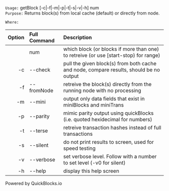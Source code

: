 
`Usage:`    getBlock [-c|-f|-m|-p|-t|-s|-v|-h] num  
`Purpose:`  Returns block(s) from local cache (default) or directly from node.
             
`Where:`  

| Option | Full Command | Description |
| -------: | :------- | :------- |
|  | num | which block (or blocks if more than one) to retreive (or use [start-stop) for range) |
| -c | --check | pull the given block(s) from both cache and node, compare results, should be no output |
| -f | --fromNode | retreive the block(s) directly from the running node with no processing |
| -m | --mini | output only data fields that exist in miniBlocks and miniTrans |
| -p | --parity | mimic parity output using quickBlocks (i.e. quoted hexidecimal for numbers) |
| -t | --terse | retreive transaction hashes instead of full transactions |
| -s | --silent | do not print results to screen, used for speed testing |
| -v | --verbose | set verbose level. Follow with a number to set level (-v0 for silent) |
| -h | --help | display this help screen |

  Powered by QuickBlocks.io

